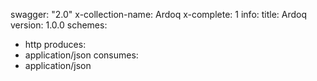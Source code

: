 swagger: "2.0"
x-collection-name: Ardoq
x-complete: 1
info:
  title: Ardoq
  version: 1.0.0
schemes:
- http
produces:
- application/json
consumes:
- application/json